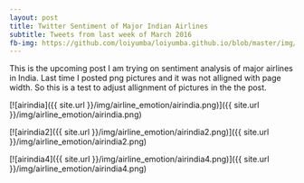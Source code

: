```yaml
---
layout: post
title: Twitter Sentiment of Major Indian Airlines
subtitle: Tweets from last week of March 2016
fb-img: https://github.com/loiyumba/loiyumba.github.io/blob/master/img/airline_emotion/airindia.png
---
```


This is the upcoming post I am trying on sentiment analysis of major airlines in India. Last time I posted png pictures and it was not
alligned with page width. So this is a test to adjust allignment of pictures in the the post.

[![airindia]({{ site.url }}/img/airline_emotion/airindia.png)]({{ site.url }}/img/airline_emotion/airindia.png) 

[![airindia2]({{ site.url }}/img/airline_emotion/airindia2.png)]({{ site.url }}/img/airline_emotion/airindia2.png)

[![airindia4]({{ site.url }}/img/airline_emotion/airindia4.png)]({{ site.url }}/img/airline_emotion/airindia4.png)
